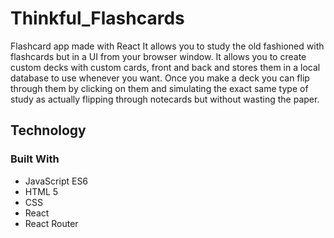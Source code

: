 # Thinkful_Flashcards
Flashcard app made with React 
It allows you to study the old fashioned with flashcards but in a UI from your browser window. It allows you to create custom decks with custom cards, front and
back and stores them in a local database to use whenever you want. Once you make a deck you can flip through them by clicking on them and simulating the exact
same type of study as actually flipping through notecards but without wasting the paper. 

## Technology
### Built With
* JavaScript ES6
* HTML 5
* CSS
* React
* React Router
